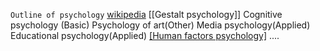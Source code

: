 `Outline of psychology` [wikipedia](https://en.wikipedia.org/wiki/Outline_of_psychology)
[[Gestalt psychology]]
Cognitive psychology (Basic)
Psychology of art(Other)
Media psychology(Applied)
Educational psychology(Applied)
[[Human factors psychology]](Applied)
....